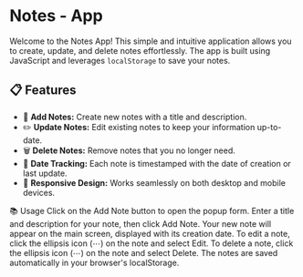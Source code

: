 # Notes - App
Welcome to the Notes App! This simple and intuitive application allows you to create, update, and delete notes effortlessly. The app is built using JavaScript and leverages `localStorage` to save your notes.

## 📋 Features

- 📝 **Add Notes:** Create new notes with a title and description.
- ✏️ **Update Notes:** Edit existing notes to keep your information up-to-date.
- 🗑️ **Delete Notes:** Remove notes that you no longer need.
- 📅 **Date Tracking:** Each note is timestamped with the date of creation or last update.
- 🔄 **Responsive Design:** Works seamlessly on both desktop and mobile devices.

 📚 Usage
Click on the Add Note button to open the popup form.
Enter a title and description for your note, then click Add Note.
Your new note will appear on the main screen, displayed with its creation date.
To edit a note, click the ellipsis icon (⋯) on the note and select Edit.
To delete a note, click the ellipsis icon (⋯) on the note and select Delete.
The notes are saved automatically in your browser's localStorage.
